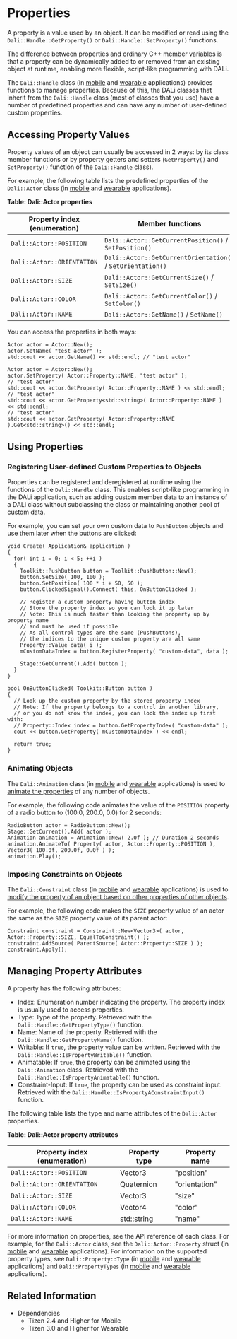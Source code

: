 # Properties


A property is a value used by an object. It can be modified or read using the `Dali::Handle::GetProperty()` or `Dali::Handle::SetProperty()` functions.

The difference between properties and ordinary C++ member variables is that a property can be dynamically added to or removed from an existing object at runtime, enabling more flexible, script-like programming with DALi.

The `Dali::Handle` class (in [mobile](../../../api/mobile/latest/classDali_1_1Handle.html) and [wearable](../../../api/wearable/latest/classDali_1_1Handle.html) applications) provides functions to manage properties. Because of this, the DALi classes that inherit from the `Dali::Handle` class (most of classes that you use) have a number of predefined properties and can have any number of user-defined custom properties.

## Accessing Property Values

Property values of an object can usually be accessed in 2 ways: by its class member functions or by property getters and setters (`GetProperty()` and `SetProperty()` function of the `Dali::Handle` class).

For example, the following table lists the predefined properties of the `Dali::Actor` class (in [mobile](../../../api/mobile/latest/classDali_1_1Actor.html) and [wearable](../../../api/wearable/latest/classDali_1_1Actor.html) applications).

**Table: Dali::Actor properties**

| Property index (enumeration) | Member functions                         |
|------------------------------|------------------------------------------|
| `Dali::Actor::POSITION`      | `Dali::Actor::GetCurrentPosition()` / `SetPosition()` |
| `Dali::Actor::ORIENTATION`   | `Dali::Actor::GetCurrentOrientation()` / `SetOrientation()` |
| `Dali::Actor::SIZE`          | `Dali::Actor::GetCurrentSize()` / `SetSize()` |
| `Dali::Actor::COLOR`         | `Dali::Actor::GetCurrentColor()` / `SetColor()` |
| `Dali::Actor::NAME`          | `Dali::Actor::GetName()` / `SetName()`   |

You can access the properties in both ways:

```
Actor actor = Actor::New();
actor.SetName( "test actor" );
std::cout << actor.GetName() << std::endl; // "test actor"
```

```
Actor actor = Actor::New();
actor.SetProperty( Actor::Property::NAME, "test actor" );
// "test actor"
std::cout << actor.GetProperty( Actor::Property::NAME ) << std::endl;
// "test actor"
std::cout << actor.GetProperty<std::string>( Actor::Property::NAME ) << std::endl;
// "test actor"
std::cout << actor.GetProperty( Actor::Property::NAME ).Get<std::string>() << std::endl;
```

## Using Properties

### Registering User-defined Custom Properties to Objects

Properties can be registered and deregistered at runtime using the functions of the `Dali::Handle` class. This enables script-like programming in the DALi application, such as adding custom member data to an instance of a DALi class without subclassing the class or maintaining another pool of custom data.

For example, you can set your own custom data to `PushButton` objects and use them later when the buttons are clicked:

```
void Create( Application& application )
{
  for( int i = 0; i < 5; ++i )
  {
    Toolkit::PushButton button = Toolkit::PushButton::New();
    button.SetSize( 100, 100 );
    button.SetPosition( 100 * i + 50, 50 );
    button.ClickedSignal().Connect( this, OnButtonClicked );

    // Register a custom property having button index
    // Store the property index so you can look it up later
    // Note: This is much faster than looking the property up by property name
    // and must be used if possible
    // As all control types are the same (PushButtons),
    // the indices to the unique custom property are all same
    Property::Value data( i );
    mCustomDataIndex = button.RegisterProperty( "custom-data", data );

    Stage::GetCurrent().Add( button );
  }
}

bool OnButtonClicked( Toolkit::Button button )
{
  // Look up the custom property by the stored property index
  // Note: If the property belongs to a control in another library,
  // or you do not know the index, you can look the index up first with:
  // Property::Index index = button.GetPropertyIndex( "custom-data" );
  cout << button.GetProperty( mCustomDataIndex ) << endl;

  return true;
}
```

### Animating Objects

The `Dali::Animation` class (in [mobile](../../../api/mobile/latest/classDali_1_1Animation.html) and [wearable](../../../api/wearable/latest/classDali_1_1Animation.html) applications) is used to [animate the properties](animation.md) of any number of objects.

For example, the following code animates the value of the `POSITION` property of a radio button to (100.0, 200.0, 0.0) for 2 seconds:

```
RadioButton actor = RadioButton::New();
Stage::GetCurrent().Add( actor );
Animation animation = Animation::New( 2.0f ); // Duration 2 seconds
animation.AnimateTo( Property( actor, Actor::Property::POSITION ), Vector3( 100.0f, 200.0f, 0.0f ) );
animation.Play();
```

### Imposing Constraints on Objects

The `Dali::Constraint` class (in [mobile](../../../api/mobile/latest/classDali_1_1Constraint.html) and [wearable](../../../api/wearable/latest/classDali_1_1Constraint.html) applications) is used to [modify the property of an object based on other properties of other objects](constraints.md).

For example, the following code makes the `SIZE` property value of an actor the same as the `SIZE` property value of its parent actor:

```
Constraint constraint = Constraint::New<Vector3>( actor, Actor::Property::SIZE, EqualToConstraint() );
constraint.AddSource( ParentSource( Actor::Property::SIZE ) );
constraint.Apply();
```

## Managing Property Attributes

A property has the following attributes:

- Index: Enumeration number indicating the property. The property index is usually used to access properties.
- Type: Type of the property. Retrieved with the `Dali::Handle::GetPropertyType()` function.
- Name: Name of the property. Retrieved with the `Dali::Handle::GetPropertyName()` function.
- Writable: If `true`, the property value can be written. Retrieved with the `Dali::Handle::IsPropertyWritable()` function.
- Animatable: If `true`, the property can be animated using the `Dali::Animation` class. Retrieved with the `Dali::Handle::IsPropertyAnimatable()` function.
- Constraint-Input: If `true`, the property can be used as constraint input. Retrieved with the `Dali::Handle::IsPropertyAConstraintInput()` function.

The following table lists the type and name attributes of the `Dali::Actor` properties.

**Table: Dali::Actor property attributes**

| Property index (enumeration) | Property type | Property name |
|------------------------------|---------------|---------------|
| `Dali::Actor::POSITION`      | Vector3       | "position"    |
| `Dali::Actor::ORIENTATION`   | Quaternion    | "orientation" |
| `Dali::Actor::SIZE`          | Vector3       | "size"        |
| `Dali::Actor::COLOR`         | Vector4       | "color"       |
| `Dali::Actor::NAME`          | std::string   | "name"        |

For more information on properties, see the API reference of each class. For example, for the `Dali::Actor` class, see the `Dali::Actor::Property` struct (in [mobile](../../../api/mobile/latest/structDali_1_1Actor_1_1Property.html) and [wearable](../../../api/wearable/latest/structDali_1_1Actor_1_1Property.html) applications). For information on the supported property types, see `Dali::Property::Type` (in [mobile](../../../api/mobile/latest/classDali_1_1Property.html) and [wearable](../../../api/wearable/latest/classDali_1_1Property.html) applications) and `Dali::PropertyTypes` (in [mobile](../../../api/mobile/latest/namespaceDali_1_1PropertyTypes.html) and [wearable](../../../api/wearable/latest/namespaceDali_1_1PropertyTypes.html) applications).

## Related Information
- Dependencies
  - Tizen 2.4 and Higher for Mobile
  - Tizen 3.0 and Higher for Wearable
